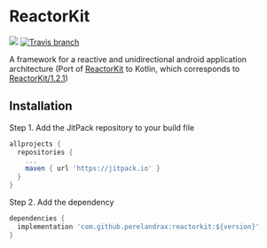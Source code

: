 # ReactorKit

[![](https://jitpack.io/v/perelandrax/reactorkit.svg)](https://jitpack.io/#perelandrax/reactorkit) [![Travis branch](https://img.shields.io/travis/perelandrax/ReactorKit.svg?maxAge=2592000)](https://travis-ci.com/perelandrax/ReactorKit.svg?branch=master)

<!-- ![License MIT](https://img.shields.io/badge/license-MIT-blue.svg?style=flat-square) -->

A framework for a reactive and unidirectional android application architecture (Port of [ReactorKit](https://github.com/ReactorKit/ReactorKit) to Kotlin, which corresponds to [ReactorKit/1.2.1](https://github.com/ReactorKit/ReactorKit/releases/tag/1.2.1))

## Installation

Step 1. Add the JitPack repository to your build file

```groovy
allprojects {
  repositories {
    ...
    maven { url 'https://jitpack.io' }
  }
}
```

Step 2. Add the dependency

```groovy
dependencies {
  implementation 'com.github.perelandrax:reactorkit:${version}'
}
```


